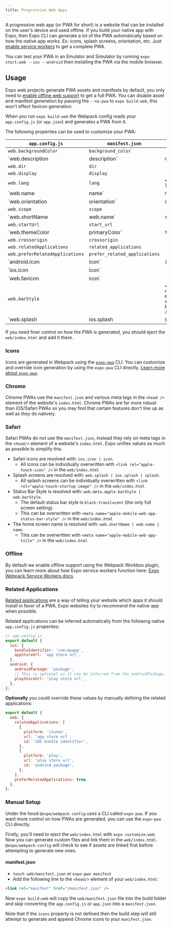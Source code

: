 ```yaml
---
title: Progressive Web Apps
---
```


A progressive web app (or PWA for short) is a website that can be installed on the user's device and used offline. If you build your native app with Expo, then Expo CLI can generate a lot of the PWA automatically based on how the native app works. Ex: icons, splash screens, orientation, etc. Just [enable service workers](https://expo.fyi/enabling-web-service-workers) to get a complete PWA.

You can test your PWA in an Emulator and Simulator by running `expo start:web --ios --android` then installing the PWA via the mobile browser.

## Usage

Expo web projects generate PWA assets and manifests by default, you only need to [enable offline web support](https://expo.fyi/enabling-web-service-workers) to get a full PWA. You can disable asset and manifest generation by passing the `--no-pwa` to `expo build:web`, this won't effect favicon generation.

When you run `expo build:web` the Webpack config reads your `app.config.js` (or `app.json`) and generates a PWA from it.

The following properties can be used to customize your PWA:

| `app.config.js`                    | `manifest.json`               | `index.html`                                            |
| ---------------------------------- | ----------------------------- | ------------------------------------------------------- |
| `web.backgroundColor`              | `background_color`            |                                                         |
| `web.description | description`    | `description`                 | `<meta name="description" />`                           |
| `web.dir`                          | `dir`                         |                                                         |
| `web.display`                      | `display`                     |                                                         |
| `web.lang`                         | `lang`                        | `<html lang="">`                                        |
| `web.name | name`                  | `name`                        | `<title />`                                             |
| `web.orientation | orientation`    | `orientation`                 |                                                         |
| `web.scope`                        | `scope`                       |                                                         |
| `web.shortName | web.name`         | `short_name`                  | `<meta name="apple-mobile-web-app-title"/>`             |
| `web.startUrl`                     | `start_url`                   |                                                         |
| `web.themeColor | primaryColor`    | `theme_color`                 | `<meta name="theme-color" />`                           |
| `web.crossorigin`                  | `crossorigin`                 |                                                         |
| `web.relatedApplications`          | `related_applications`        |                                                         |
| `web.preferRelatedApplications`    | `prefer_related_applications` |                                                         |
| `android.icon | icon`              | `icons`                       |                                                         |
| `ios.icon | icon`                  |                               | `<link rel="apple-touch-icon" >`                        |
| `web.favicon | icon`               |                               | `<link rel="shortcut icon" >`                           |
| `web.barStyle`                     |                               | `<meta name="apple-mobile-web-app-status-bar-style" />` |
| `web.splash | ios.splash | splash` |                               | `<link rel="apple-touch-startup-image" >`               |

If you need finer control on how the PWA is generated, you should eject the `web/index.html` and add it there.

### Icons

Icons are generated in Webpack using the [`expo-pwa`][expo-pwa] CLI. You can customize and override icon generation by using the `expo-pwa` CLI directly. [Learn more about `expo-pwa`][expo-pwa].

[expo-pwa]: https://github.com/expo/expo-cli/tree/master/packages/pwa

### Chrome

Chrome PWAs use the `manifest.json` and various meta tags in the `<head />` element of the website's `index.html`. Chrome PWAs are far more robust than iOS/Safari PWAs so you may find that certain features don't line up as well as they do natively.

### Safari

Safari PWAs do not use the `manifest.json`, instead they rely on meta tags in the `<head/>` element of a website's `index.html`. Expo unifies values as much as possible to simplify this.

- Safari icons are resolved with: `ios.icon | icon`.
  - All icons can be individually overwritten with `<link rel="apple-touch-icon" />` in the `web/index.html`
- Splash screens are resolved with: `web.splash | ios.splash | splash`.
  - All splash screens can be individually overwritten with `<link rel="apple-touch-startup-image" />` in the `web/index.html`
- Status Bar Style is resolved with: `web.meta.apple.barStyle | web.barStyle`.
  - The default status bar style is `black-translucent` (the only full screen setting).
  - This can be overwritten with `<meta name="apple-mobile-web-app-status-bar-style" />` in the `web/index.html`
- The home screen name is resolved with: `web.shortName | web.name | name`.
  - This can be overwritten with `<meta name="apple-mobile-web-app-title" />` in the `web/index.html`

### Offline

By default we enable offline support using the Webpack Workbox plugin, you can learn more about how Expo service workers function here: [Expo Webpack Service Workers docs](https://github.com/expo/expo-cli/tree/master/packages/webpack-config#service-workers).

### Related Applications

[Related applications](https://developer.mozilla.org/en-US/docs/Web/Manifest#related_applications) are a way of telling your website which apps it should install in favor of a PWA, Expo websites try to recommend the native app when possible.

Related applications can be inferred automatically from the following native `app.config.js` properties:

```js
// app.config.js
export default {
  ios: {
    bundleIdentifier: 'com.myapp',
    appStoreUrl: 'app store url',
  },
  android: {
    androidPackage: 'package',
    // This is optional as it can be inferred from the androidPackage.
    playStoreUrl: 'play store url',
  },
};
```

**Optionally** you could override these values by manually defining the related applications:

```js
export default {
  web: {
    relatedApplications: [
      {
        platform: 'itunes',
        url: 'app store url',
        id: 'iOS bundle identifier',
      },
      {
        platform: 'play',
        url: 'play store url',
        id: 'android package',
      },
    ],
    preferRelatedApplications: true,
  },
};
```

### Manual Setup

Under the hood `@expo/webpack-config` uses a CLI called `expo-pwa`. If you want more control on how PWAs are generated, you can use the `expo-pwa` CLI directly.

Firstly, you'll need to eject the `web/index.html` with `expo customize:web`. Now you can generate custom files and link them in the `web/index.html`. `@expo/webpack-config` will check to see if assets are linked first before attempting to generate new ones.

#### manifest.json

- `touch web/manifest.json` or `expo-pwa manifest`
- Add the following line to the `<head/>` element of your `web/index.html`:

```html
<link rel="manifest" href="/manifest.json" />
```

Now `expo build:web` will copy the `web/manifest.json` file into the build folder and skip converting the `app.config.js` or `app.json` into a `manifest.json`.

Note that if the `icons` property is not defined then the build step will still attempt to generate and append Chrome icons to your `manifest.json`.
